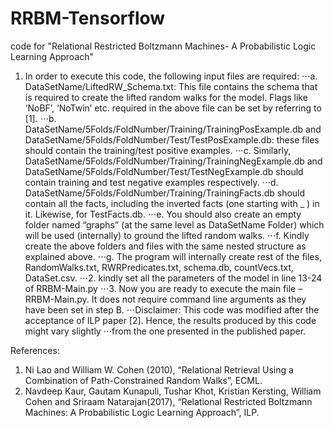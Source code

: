 # RRBM-Tensorflow
code for "Relational Restricted Boltzmann Machines- A Probabilistic Logic Learning Approach"

1.	In order to execute this code, the following input files are required:
  ⋅⋅⋅a.	DataSetName/LiftedRW_Schema.txt:
       This file contains the schema that is required to create the lifted random walks for the model. Flags like ‘NoBF’, ‘NoTwin’ etc.          required in the above file can be set by referring to [1].
  ⋅⋅⋅b.	DataSetName/5Folds/FoldNumber/Training/TrainingPosExample.db and DataSetName/5Folds/FoldNumber/Test/TestPosExample.db: these files 
      should contain the training/test positive examples.
  ⋅⋅⋅c.	Similarly, DataSetName/5Folds/FoldNumber/Training/TrainingNegExample.db and DataSetName/5Folds/FoldNumber/Test/TestNegExample.db 
      should contain training and test negative examples respectively.
  ⋅⋅⋅d.	DataSetName/5Folds/FoldNumber/Training/TrainingFacts.db should contain all the facts, including the inverted facts (one starting 
      with _ ) in it. Likewise, for TestFacts.db.
  ⋅⋅⋅e.	You should also create an empty folder named “graphs” (at the same level as DataSetName Folder) which will be used (internally) to 
      ground the lifted random walks.
  ⋅⋅⋅f.	Kindly create the above folders and files with the same nested structure as explained above.
  ⋅⋅⋅g.	The program will internally create rest of the files, RandomWalks.txt, RWRPredicates.txt, schema.db, countVecs.txt, DataSet.csv. 
⋅⋅⋅2.	kindly set all the parameters of the model in line 13-24 of RRBM-Main.py
⋅⋅⋅3.	Now you are ready to execute the main file – RRBM-Main.py. It does not require command line arguments as they have been set in step B.
⋅⋅⋅Disclaimer: This code was modified after the acceptance of ILP paper [2]. Hence, the results produced by this code might vary slightly ⋅⋅⋅from the one presented in the published paper.

References:
1.	Ni Lao and William W. Cohen (2010), “Relational Retrieval Using a Combination of Path-Constrained Random Walks”, ECML.
2.	Navdeep Kaur, Gautam Kunapuli, Tushar Khot, Kristian Kersting, William Cohen and Sriraam Natarajan(2017), “Relational Restricted Boltzmann Machines: A Probabilistic Logic Learning Approach”, ILP.
